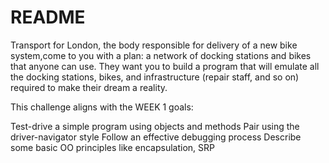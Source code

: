 # README

Transport for London, the body responsible for delivery of a new bike system,come to you with a plan: a network of docking stations and bikes that anyone can use. They want you to build a program that will emulate all the docking stations, bikes, and infrastructure (repair staff, and so on) required to make their dream a reality.

This challenge aligns with the WEEK 1 goals:

Test-drive a simple program using objects and methods 
Pair using the driver-navigator style 
Follow an effective debugging process 
Describe some basic OO principles like encapsulation, SRP
